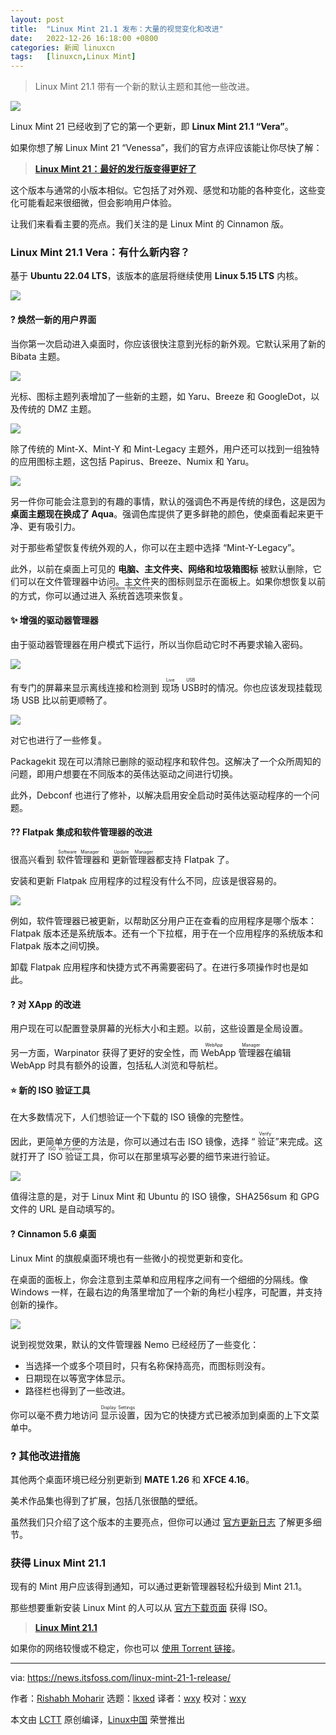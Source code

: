```yaml
---
layout: post
title:	"Linux Mint 21.1 发布：大量的视觉变化和改进"
date:	2022-12-26 16:18:00 +0800 
categories:	新闻 linuxcn 
tags:	[linuxcn,Linux Mint]
---
```




> 
> Linux Mint 21.1 带有一个新的默认主题和其他一些改进。
> 
> 
> 


![](/Asserts/Images/album/202212/26/161830fesd3tsszrar343z.png)


Linux Mint 21 已经收到了它的第一个更新，即 **Linux Mint 21.1 “Vera”**。


如果你想了解 Linux Mint 21 “Venessa”，我们的官方点评应该能让你尽快了解：



> 
> **[Linux Mint 21：最好的发行版变得更好了](https://itsfoss.com/linux-mint-21-review/)**
> 
> 
> 


这个版本与通常的小版本相似。它包括了对外观、感觉和功能的各种变化，这些变化可能看起来很细微，但会影响用户体验。


让我们来看看主要的亮点。我们关注的是 Linux Mint 的 Cinnamon 版。


### Linux Mint 21.1 Vera：有什么新内容？


基于 **Ubuntu 22.04 LTS**，该版本的底层将继续使用 **Linux 5.15 LTS** 内核。


![](/Asserts/Images/album/202212/26/161831s3mxcn33j3c7fq5u.png)


#### ? 焕然一新的用户界面


当你第一次启动进入桌面时，你应该很快注意到光标的新外观。它默认采用了新的 Bibata 主题。


![](/Asserts/Images/album/202212/26/161832fffgkprrbmoh0liz.png)


光标、图标主题列表增加了一些新的主题，如 Yaru、Breeze 和 GoogleDot，以及传统的 DMZ 主题。


![](/Asserts/Images/album/202212/26/161832i1olt77v1wbtlzdc.png)


除了传统的 Mint-X、Mint-Y 和 Mint-Legacy 主题外，用户还可以找到一组独特的应用图标主题，这包括 Papirus、Breeze、Numix 和 Yaru。


![](/Asserts/Images/album/202212/26/161833vj2f2zo6k4rlkxbv.png)


另一件你可能会注意到的有趣的事情，默认的强调色不再是传统的绿色，这是因为 **桌面主题现在换成了 Aqua**。强调色库提供了更多鲜艳的颜色，使桌面看起来更干净、更有吸引力。


对于那些希望恢复传统外观的人，你可以在主题中选择 “Mint-Y-Legacy”。


此外，以前在桌面上可见的 **电脑、主文件夹、网络和垃圾箱图标** 被默认删除，它们可以在文件管理器中访问。主文件夹的图标则显示在面板上。如果你想恢复以前的方式，你可以通过进入 <ruby> 系统首选项 <rt>  System Preferences </rt></ruby> 来恢复。


#### ✨ 增强的驱动器管理器


由于驱动器管理器在用户模式下运行，所以当你启动它时不再要求输入密码。


![](/Asserts/Images/album/202212/26/161834ydblds55bk33bbkd.png)


有专门的屏幕来显示离线连接和检测到 <ruby> 现场 USB <rt>  Live USB </rt></ruby> 时的情况。你也应该发现挂载现场 USB 比以前更顺畅了。


![](/Asserts/Images/album/202212/26/161834g4yd12gsdupnvyvo.png)


对它也进行了一些修复。


Packagekit 现在可以清除已删除的驱动程序和软件包。这解决了一个众所周知的问题，即用户想要在不同版本的英伟达驱动之间进行切换。


此外，Debconf 也进行了修补，以解决启用安全启动时英伟达驱动程序的一个问题。


#### ?‍? Flatpak 集成和软件管理器的改进


很高兴看到 <ruby> 软件管理器 <rt>  Software Manager </rt></ruby> 和 <ruby> 更新管理器 <rt>  Update Manager </rt></ruby> 都支持 Flatpak 了。


安装和更新 Flatpak 应用程序的过程没有什么不同，应该是很容易的。


![](/Asserts/Images/album/202212/26/161835ym8rczbc5bn7tuw8.png)


例如，软件管理器已被更新，以帮助区分用户正在查看的应用程序是哪个版本：Flatpak 版本还是系统版本。还有一个下拉框，用于在一个应用程序的系统版本和 Flatpak 版本之间切换。


卸载 Flatpak 应用程序和快捷方式不再需要密码了。在进行多项操作时也是如此。


#### ? 对 XApp 的改进


用户现在可以配置登录屏幕的光标大小和主题。以前，这些设置是全局设置。


另一方面，Warpinator 获得了更好的安全性，而 <ruby> WebApp 管理器 <rt>  WebApp Manager </rt></ruby> 在编辑 WebApp 时具有额外的设置，包括私人浏览和导航栏。


#### ⭐ 新的 ISO 验证工具


在大多数情况下，人们想验证一个下载的 ISO 镜像的完整性。


因此，更简单方便的方法是，你可以通过右击 ISO 镜像，选择 “<ruby> 验证 <rt>  Verify </rt></ruby>”来完成。这就打开了 <ruby> ISO 验证 <rt>  ISO Verification </rt></ruby>工具，你可以在那里填写必要的细节来进行验证。


![](/Asserts/Images/album/202212/26/161836dt64t4tndtzr90mn.png)


值得注意的是，对于 Linux Mint 和 Ubuntu 的 ISO 镜像，SHA256sum 和 GPG 文件的 URL 是自动填写的。


#### ? Cinnamon 5.6 桌面


Linux Mint 的旗舰桌面环境也有一些微小的视觉更新和变化。


在桌面的面板上，你会注意到主菜单和应用程序之间有一个细细的分隔线。像 Windows 一样，在最右边的角落里增加了一个新的角栏小程序，可配置，并支持创新的操作。


![](/Asserts/Images/album/202212/26/161836l0p970ppupfnqmmz.png)


说到视觉效果，默认的文件管理器 Nemo 已经经历了一些变化：


* 当选择一个或多个项目时，只有名称保持高亮，而图标则没有。
* 日期现在以等宽字体显示。
* 路径栏也得到了一些改进。


你可以毫不费力地访问 <ruby> 显示设置 <rt>  Display Settings </rt></ruby>，因为它的快捷方式已被添加到桌面的上下文菜单中。


### ?️ 其他改进措施


其他两个桌面环境已经分别更新到 **MATE 1.26** 和 **XFCE 4.16**。


美术作品集也得到了扩展，包括几张很酷的壁纸。


虽然我们只介绍了这个版本的主要亮点，但你可以通过 [官方更新日志](https://www.linuxmint.com/rel_vera_cinnamon_whatsnew.php) 了解更多细节。


### 获得 Linux Mint 21.1


现有的 Mint 用户应该得到通知，可以通过更新管理器轻松升级到 Mint 21.1。


那些想要重新安装 Linux Mint 的人可以从 [官方下载页面](https://www.linuxmint.com/download.php) 获得 ISO。



> 
> **[Linux Mint 21.1](https://www.linuxmint.com/download.php)**
> 
> 
> 


如果你的网络较慢或不稳定，你也可以 [使用 Torrent 链接](https://linuxmint.com/torrents/)。




---


via: <https://news.itsfoss.com/linux-mint-21-1-release/>


作者：[Rishabh Moharir](https://news.itsfoss.com/author/rishabh/) 选题：[lkxed](https://github.com/lkxed) 译者：[wxy](https://github.com/wxy) 校对：[wxy](https://github.com/wxy)


本文由 [LCTT](https://github.com/LCTT/TranslateProject) 原创编译，[Linux中国](https://linux.cn/) 荣誉推出
